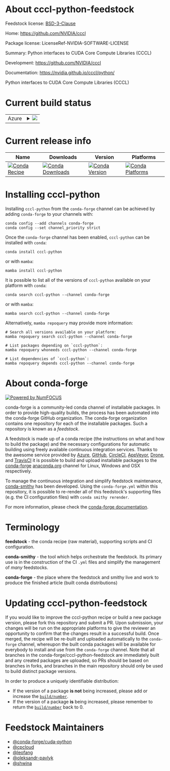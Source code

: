 About cccl-python-feedstock
===========================

Feedstock license: [BSD-3-Clause](https://github.com/conda-forge/cccl-python-feedstock/blob/main/LICENSE.txt)

Home: https://github.com/NVIDIA/cccl

Package license: LicenseRef-NVIDIA-SOFTWARE-LICENSE

Summary: Python interfaces to CUDA Core Compute Libraries (CCCL)

Development: https://github.com/NVIDIA/cccl

Documentation: https://nvidia.github.io/cccl/python/

Python interfaces to CUDA Core Compute Libraries (CCCL)

Current build status
====================


<table>
    
  <tr>
    <td>Azure</td>
    <td>
      <details>
        <summary>
          <a href="https://dev.azure.com/conda-forge/feedstock-builds/_build/latest?definitionId=26563&branchName=main">
            <img src="https://dev.azure.com/conda-forge/feedstock-builds/_apis/build/status/cccl-python-feedstock?branchName=main">
          </a>
        </summary>
        <table>
          <thead><tr><th>Variant</th><th>Status</th></tr></thead>
          <tbody><tr>
              <td>linux_64_c_stdlib_version2.17cuda_compiler_version12.9python3.10.____cpython</td>
              <td>
                <a href="https://dev.azure.com/conda-forge/feedstock-builds/_build/latest?definitionId=26563&branchName=main">
                  <img src="https://dev.azure.com/conda-forge/feedstock-builds/_apis/build/status/cccl-python-feedstock?branchName=main&jobName=linux&configuration=linux%20linux_64_c_stdlib_version2.17cuda_compiler_version12.9python3.10.____cpython" alt="variant">
                </a>
              </td>
            </tr><tr>
              <td>linux_64_c_stdlib_version2.17cuda_compiler_version12.9python3.11.____cpython</td>
              <td>
                <a href="https://dev.azure.com/conda-forge/feedstock-builds/_build/latest?definitionId=26563&branchName=main">
                  <img src="https://dev.azure.com/conda-forge/feedstock-builds/_apis/build/status/cccl-python-feedstock?branchName=main&jobName=linux&configuration=linux%20linux_64_c_stdlib_version2.17cuda_compiler_version12.9python3.11.____cpython" alt="variant">
                </a>
              </td>
            </tr><tr>
              <td>linux_64_c_stdlib_version2.17cuda_compiler_version12.9python3.12.____cpython</td>
              <td>
                <a href="https://dev.azure.com/conda-forge/feedstock-builds/_build/latest?definitionId=26563&branchName=main">
                  <img src="https://dev.azure.com/conda-forge/feedstock-builds/_apis/build/status/cccl-python-feedstock?branchName=main&jobName=linux&configuration=linux%20linux_64_c_stdlib_version2.17cuda_compiler_version12.9python3.12.____cpython" alt="variant">
                </a>
              </td>
            </tr><tr>
              <td>linux_64_c_stdlib_version2.17cuda_compiler_version12.9python3.13.____cp313</td>
              <td>
                <a href="https://dev.azure.com/conda-forge/feedstock-builds/_build/latest?definitionId=26563&branchName=main">
                  <img src="https://dev.azure.com/conda-forge/feedstock-builds/_apis/build/status/cccl-python-feedstock?branchName=main&jobName=linux&configuration=linux%20linux_64_c_stdlib_version2.17cuda_compiler_version12.9python3.13.____cp313" alt="variant">
                </a>
              </td>
            </tr><tr>
              <td>linux_64_c_stdlib_version2.28cuda_compiler_version13.0python3.10.____cpython</td>
              <td>
                <a href="https://dev.azure.com/conda-forge/feedstock-builds/_build/latest?definitionId=26563&branchName=main">
                  <img src="https://dev.azure.com/conda-forge/feedstock-builds/_apis/build/status/cccl-python-feedstock?branchName=main&jobName=linux&configuration=linux%20linux_64_c_stdlib_version2.28cuda_compiler_version13.0python3.10.____cpython" alt="variant">
                </a>
              </td>
            </tr><tr>
              <td>linux_64_c_stdlib_version2.28cuda_compiler_version13.0python3.11.____cpython</td>
              <td>
                <a href="https://dev.azure.com/conda-forge/feedstock-builds/_build/latest?definitionId=26563&branchName=main">
                  <img src="https://dev.azure.com/conda-forge/feedstock-builds/_apis/build/status/cccl-python-feedstock?branchName=main&jobName=linux&configuration=linux%20linux_64_c_stdlib_version2.28cuda_compiler_version13.0python3.11.____cpython" alt="variant">
                </a>
              </td>
            </tr><tr>
              <td>linux_64_c_stdlib_version2.28cuda_compiler_version13.0python3.12.____cpython</td>
              <td>
                <a href="https://dev.azure.com/conda-forge/feedstock-builds/_build/latest?definitionId=26563&branchName=main">
                  <img src="https://dev.azure.com/conda-forge/feedstock-builds/_apis/build/status/cccl-python-feedstock?branchName=main&jobName=linux&configuration=linux%20linux_64_c_stdlib_version2.28cuda_compiler_version13.0python3.12.____cpython" alt="variant">
                </a>
              </td>
            </tr><tr>
              <td>linux_64_c_stdlib_version2.28cuda_compiler_version13.0python3.13.____cp313</td>
              <td>
                <a href="https://dev.azure.com/conda-forge/feedstock-builds/_build/latest?definitionId=26563&branchName=main">
                  <img src="https://dev.azure.com/conda-forge/feedstock-builds/_apis/build/status/cccl-python-feedstock?branchName=main&jobName=linux&configuration=linux%20linux_64_c_stdlib_version2.28cuda_compiler_version13.0python3.13.____cp313" alt="variant">
                </a>
              </td>
            </tr><tr>
              <td>linux_aarch64_c_stdlib_version2.17cuda_compiler_version12.9python3.10.____cpython</td>
              <td>
                <a href="https://dev.azure.com/conda-forge/feedstock-builds/_build/latest?definitionId=26563&branchName=main">
                  <img src="https://dev.azure.com/conda-forge/feedstock-builds/_apis/build/status/cccl-python-feedstock?branchName=main&jobName=linux&configuration=linux%20linux_aarch64_c_stdlib_version2.17cuda_compiler_version12.9python3.10.____cpython" alt="variant">
                </a>
              </td>
            </tr><tr>
              <td>linux_aarch64_c_stdlib_version2.17cuda_compiler_version12.9python3.11.____cpython</td>
              <td>
                <a href="https://dev.azure.com/conda-forge/feedstock-builds/_build/latest?definitionId=26563&branchName=main">
                  <img src="https://dev.azure.com/conda-forge/feedstock-builds/_apis/build/status/cccl-python-feedstock?branchName=main&jobName=linux&configuration=linux%20linux_aarch64_c_stdlib_version2.17cuda_compiler_version12.9python3.11.____cpython" alt="variant">
                </a>
              </td>
            </tr><tr>
              <td>linux_aarch64_c_stdlib_version2.17cuda_compiler_version12.9python3.12.____cpython</td>
              <td>
                <a href="https://dev.azure.com/conda-forge/feedstock-builds/_build/latest?definitionId=26563&branchName=main">
                  <img src="https://dev.azure.com/conda-forge/feedstock-builds/_apis/build/status/cccl-python-feedstock?branchName=main&jobName=linux&configuration=linux%20linux_aarch64_c_stdlib_version2.17cuda_compiler_version12.9python3.12.____cpython" alt="variant">
                </a>
              </td>
            </tr><tr>
              <td>linux_aarch64_c_stdlib_version2.17cuda_compiler_version12.9python3.13.____cp313</td>
              <td>
                <a href="https://dev.azure.com/conda-forge/feedstock-builds/_build/latest?definitionId=26563&branchName=main">
                  <img src="https://dev.azure.com/conda-forge/feedstock-builds/_apis/build/status/cccl-python-feedstock?branchName=main&jobName=linux&configuration=linux%20linux_aarch64_c_stdlib_version2.17cuda_compiler_version12.9python3.13.____cp313" alt="variant">
                </a>
              </td>
            </tr><tr>
              <td>linux_aarch64_c_stdlib_version2.28cuda_compiler_version13.0python3.10.____cpython</td>
              <td>
                <a href="https://dev.azure.com/conda-forge/feedstock-builds/_build/latest?definitionId=26563&branchName=main">
                  <img src="https://dev.azure.com/conda-forge/feedstock-builds/_apis/build/status/cccl-python-feedstock?branchName=main&jobName=linux&configuration=linux%20linux_aarch64_c_stdlib_version2.28cuda_compiler_version13.0python3.10.____cpython" alt="variant">
                </a>
              </td>
            </tr><tr>
              <td>linux_aarch64_c_stdlib_version2.28cuda_compiler_version13.0python3.11.____cpython</td>
              <td>
                <a href="https://dev.azure.com/conda-forge/feedstock-builds/_build/latest?definitionId=26563&branchName=main">
                  <img src="https://dev.azure.com/conda-forge/feedstock-builds/_apis/build/status/cccl-python-feedstock?branchName=main&jobName=linux&configuration=linux%20linux_aarch64_c_stdlib_version2.28cuda_compiler_version13.0python3.11.____cpython" alt="variant">
                </a>
              </td>
            </tr><tr>
              <td>linux_aarch64_c_stdlib_version2.28cuda_compiler_version13.0python3.12.____cpython</td>
              <td>
                <a href="https://dev.azure.com/conda-forge/feedstock-builds/_build/latest?definitionId=26563&branchName=main">
                  <img src="https://dev.azure.com/conda-forge/feedstock-builds/_apis/build/status/cccl-python-feedstock?branchName=main&jobName=linux&configuration=linux%20linux_aarch64_c_stdlib_version2.28cuda_compiler_version13.0python3.12.____cpython" alt="variant">
                </a>
              </td>
            </tr><tr>
              <td>linux_aarch64_c_stdlib_version2.28cuda_compiler_version13.0python3.13.____cp313</td>
              <td>
                <a href="https://dev.azure.com/conda-forge/feedstock-builds/_build/latest?definitionId=26563&branchName=main">
                  <img src="https://dev.azure.com/conda-forge/feedstock-builds/_apis/build/status/cccl-python-feedstock?branchName=main&jobName=linux&configuration=linux%20linux_aarch64_c_stdlib_version2.28cuda_compiler_version13.0python3.13.____cp313" alt="variant">
                </a>
              </td>
            </tr>
          </tbody>
        </table>
      </details>
    </td>
  </tr>
</table>

Current release info
====================

| Name | Downloads | Version | Platforms |
| --- | --- | --- | --- |
| [![Conda Recipe](https://img.shields.io/badge/recipe-cccl--python-green.svg)](https://anaconda.org/conda-forge/cccl-python) | [![Conda Downloads](https://img.shields.io/conda/dn/conda-forge/cccl-python.svg)](https://anaconda.org/conda-forge/cccl-python) | [![Conda Version](https://img.shields.io/conda/vn/conda-forge/cccl-python.svg)](https://anaconda.org/conda-forge/cccl-python) | [![Conda Platforms](https://img.shields.io/conda/pn/conda-forge/cccl-python.svg)](https://anaconda.org/conda-forge/cccl-python) |

Installing cccl-python
======================

Installing `cccl-python` from the `conda-forge` channel can be achieved by adding `conda-forge` to your channels with:

```
conda config --add channels conda-forge
conda config --set channel_priority strict
```

Once the `conda-forge` channel has been enabled, `cccl-python` can be installed with `conda`:

```
conda install cccl-python
```

or with `mamba`:

```
mamba install cccl-python
```

It is possible to list all of the versions of `cccl-python` available on your platform with `conda`:

```
conda search cccl-python --channel conda-forge
```

or with `mamba`:

```
mamba search cccl-python --channel conda-forge
```

Alternatively, `mamba repoquery` may provide more information:

```
# Search all versions available on your platform:
mamba repoquery search cccl-python --channel conda-forge

# List packages depending on `cccl-python`:
mamba repoquery whoneeds cccl-python --channel conda-forge

# List dependencies of `cccl-python`:
mamba repoquery depends cccl-python --channel conda-forge
```


About conda-forge
=================

[![Powered by
NumFOCUS](https://img.shields.io/badge/powered%20by-NumFOCUS-orange.svg?style=flat&colorA=E1523D&colorB=007D8A)](https://numfocus.org)

conda-forge is a community-led conda channel of installable packages.
In order to provide high-quality builds, the process has been automated into the
conda-forge GitHub organization. The conda-forge organization contains one repository
for each of the installable packages. Such a repository is known as a *feedstock*.

A feedstock is made up of a conda recipe (the instructions on what and how to build
the package) and the necessary configurations for automatic building using freely
available continuous integration services. Thanks to the awesome service provided by
[Azure](https://azure.microsoft.com/en-us/services/devops/), [GitHub](https://github.com/),
[CircleCI](https://circleci.com/), [AppVeyor](https://www.appveyor.com/),
[Drone](https://cloud.drone.io/welcome), and [TravisCI](https://travis-ci.com/)
it is possible to build and upload installable packages to the
[conda-forge](https://anaconda.org/conda-forge) [anaconda.org](https://anaconda.org/)
channel for Linux, Windows and OSX respectively.

To manage the continuous integration and simplify feedstock maintenance,
[conda-smithy](https://github.com/conda-forge/conda-smithy) has been developed.
Using the ``conda-forge.yml`` within this repository, it is possible to re-render all of
this feedstock's supporting files (e.g. the CI configuration files) with ``conda smithy rerender``.

For more information, please check the [conda-forge documentation](https://conda-forge.org/docs/).

Terminology
===========

**feedstock** - the conda recipe (raw material), supporting scripts and CI configuration.

**conda-smithy** - the tool which helps orchestrate the feedstock.
                   Its primary use is in the construction of the CI ``.yml`` files
                   and simplify the management of *many* feedstocks.

**conda-forge** - the place where the feedstock and smithy live and work to
                  produce the finished article (built conda distributions)


Updating cccl-python-feedstock
==============================

If you would like to improve the cccl-python recipe or build a new
package version, please fork this repository and submit a PR. Upon submission,
your changes will be run on the appropriate platforms to give the reviewer an
opportunity to confirm that the changes result in a successful build. Once
merged, the recipe will be re-built and uploaded automatically to the
`conda-forge` channel, whereupon the built conda packages will be available for
everybody to install and use from the `conda-forge` channel.
Note that all branches in the conda-forge/cccl-python-feedstock are
immediately built and any created packages are uploaded, so PRs should be based
on branches in forks, and branches in the main repository should only be used to
build distinct package versions.

In order to produce a uniquely identifiable distribution:
 * If the version of a package **is not** being increased, please add or increase
   the [``build/number``](https://docs.conda.io/projects/conda-build/en/latest/resources/define-metadata.html#build-number-and-string).
 * If the version of a package **is** being increased, please remember to return
   the [``build/number``](https://docs.conda.io/projects/conda-build/en/latest/resources/define-metadata.html#build-number-and-string)
   back to 0.

Feedstock Maintainers
=====================

* [@conda-forge/cuda-python](https://github.com/orgs/conda-forge/teams/cuda-python/)
* [@cpcloud](https://github.com/cpcloud/)
* [@leofang](https://github.com/leofang/)
* [@oleksandr-pavlyk](https://github.com/oleksandr-pavlyk/)
* [@shwina](https://github.com/shwina/)


<!-- dummy commit to enable rerendering -->

